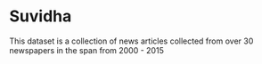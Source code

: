 # Suvidha
This dataset is a collection of news articles collected from over 30 newspapers in the span from 2000 - 2015
